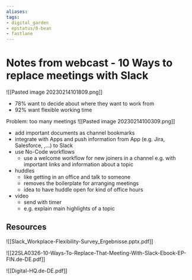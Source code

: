 ```yaml
---
aliases: 
tags: 
- digital_garden
- epstatus/0-bean
- fastlane
---
```

# Notes from webcast - 10 Ways to replace meetings with Slack

![[Pasted image 20230214101809.png]]

* 78% want to decide about where they want to work from
* 92% want flexible working time

Problem: too many meetings
![[Pasted image 20230214100309.png]]

+ add important documents as channel bookmarks
+ integrate with Apps and push information from App (e.g. Jira, Salesforce, ,...) to Slack
+ use No-Code workflows
	+ use a welcome workflow for new joiners in a channel e.g. with important links and information about a topic
+ huddles
	+ like getting in an office and talk to someone
	+ removes the boilerplate for arranging meetings
	+ idea to have huddle open for kind of office hours
+ video
	+ send with timer
	+ e.g. explain main highlights of a topic



## Resources
![[Slack_Workplace-Flexibility-Survey_Ergebnisse.pptx.pdf]]

![[22SLA0326-10-Ways-To-Replace-That-Meeting-With-Slack-Ebook-EP-FIN.de-DE.pdf]]

![[Digital-HQ.de-DE.pdf]]